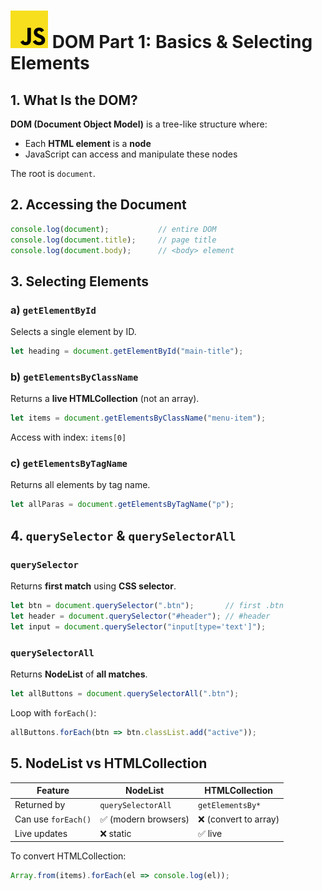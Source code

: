 # ![ ](../assets/js-logo.svg) DOM Part 1: Basics & Selecting Elements

## 1. What Is the DOM?

**DOM (Document Object Model)** is a tree-like structure where:

* Each **HTML element** is a **node**
* JavaScript can access and manipulate these nodes

The root is `document`.

## 2. Accessing the Document

```js
console.log(document);           // entire DOM
console.log(document.title);     // page title
console.log(document.body);      // <body> element
```

## 3. Selecting Elements

### a) `getElementById`

Selects a single element by ID.

```js
let heading = document.getElementById("main-title");
```

### b) `getElementsByClassName`

Returns a **live HTMLCollection** (not an array).

```js
let items = document.getElementsByClassName("menu-item");
```

Access with index: `items[0]`

### c) `getElementsByTagName`

Returns all elements by tag name.

```js
let allParas = document.getElementsByTagName("p");
```

## 4. `querySelector` & `querySelectorAll`

### `querySelector`

Returns **first match** using **CSS selector**.

```js
let btn = document.querySelector(".btn");       // first .btn
let header = document.querySelector("#header"); // #header
let input = document.querySelector("input[type='text']");
```

### `querySelectorAll`

Returns **NodeList** of **all matches**.

```js
let allButtons = document.querySelectorAll(".btn");
```

Loop with `forEach()`:

```js
allButtons.forEach(btn => btn.classList.add("active"));
```

## 5. NodeList vs HTMLCollection

| Feature             | NodeList            | HTMLCollection       |
| ------------------- | ------------------- | -------------------- |
| Returned by         | `querySelectorAll`  | `getElementsBy*`     |
| Can use `forEach()` | ✅ (modern browsers) | ❌ (convert to array) |
| Live updates        | ❌ static            | ✅ live               |

To convert HTMLCollection:

```js
Array.from(items).forEach(el => console.log(el));
```
